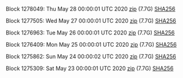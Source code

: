 Block 1278049: Thu May 28 00:00:01 UTC 2020 [zip](https://dash-bootstrap.ams3.digitaloceanspaces.com/mainnet/2020-05-28/bootstrap.dat.zip) (7.7G) [SHA256](https://dash-bootstrap.ams3.digitaloceanspaces.com/mainnet/2020-05-28/sha256.txt)

Block 1277505: Wed May 27 00:00:01 UTC 2020 [zip](https://dash-bootstrap.ams3.digitaloceanspaces.com/mainnet/2020-05-27/bootstrap.dat.zip) (7.7G) [SHA256](https://dash-bootstrap.ams3.digitaloceanspaces.com/mainnet/2020-05-27/sha256.txt)

Block 1276963: Tue May 26 00:00:01 UTC 2020 [zip](https://dash-bootstrap.ams3.digitaloceanspaces.com/mainnet/2020-05-26/bootstrap.dat.zip) (7.7G) [SHA256](https://dash-bootstrap.ams3.digitaloceanspaces.com/mainnet/2020-05-26/sha256.txt)

Block 1276409: Mon May 25 00:00:01 UTC 2020 [zip](https://dash-bootstrap.ams3.digitaloceanspaces.com/mainnet/2020-05-25/bootstrap.dat.zip) (7.7G) [SHA256](https://dash-bootstrap.ams3.digitaloceanspaces.com/mainnet/2020-05-25/sha256.txt)

Block 1275862: Sun May 24 00:00:02 UTC 2020 [zip](https://dash-bootstrap.ams3.digitaloceanspaces.com/mainnet/2020-05-24/bootstrap.dat.zip) (7.7G) [SHA256](https://dash-bootstrap.ams3.digitaloceanspaces.com/mainnet/2020-05-24/sha256.txt)

Block 1275309: Sat May 23 00:00:01 UTC 2020 [zip](https://dash-bootstrap.ams3.digitaloceanspaces.com/mainnet/2020-05-23/bootstrap.dat.zip) (7.7G) [SHA256](https://dash-bootstrap.ams3.digitaloceanspaces.com/mainnet/2020-05-23/sha256.txt)
